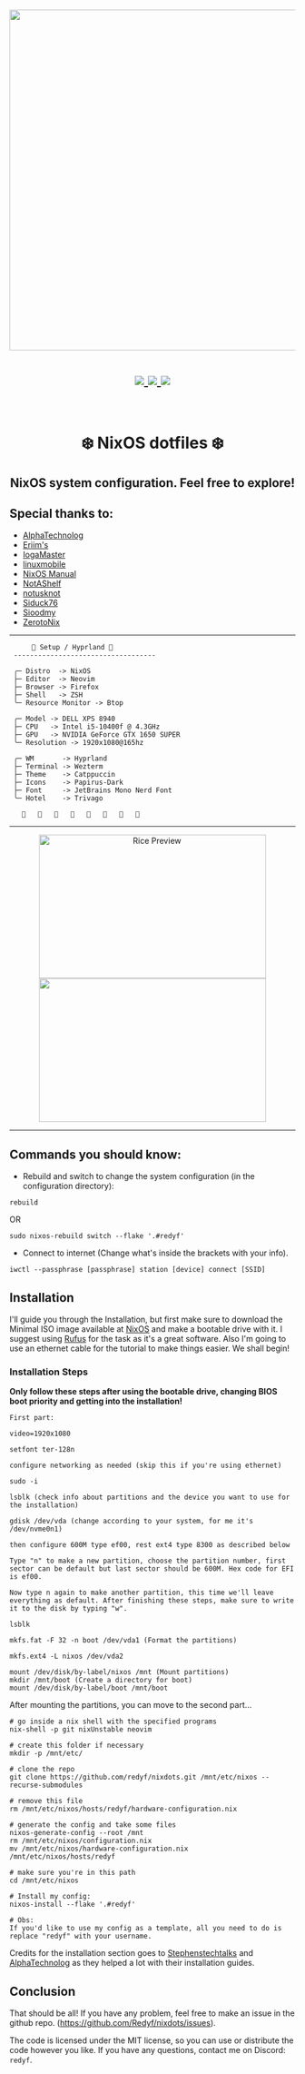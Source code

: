 <h1 align="center">
<a href='#'><img src="https://raw.githubusercontent.com/catppuccin/catppuccin/main/assets/palette/macchiato.png" width="600px"/></a>
  <br>
  <br>
  <div>
    <a href="https://github.com/redyf/nixdots/issues">
        <img src="https://img.shields.io/github/issues/redyf/nixdots?color=fab387&labelColor=303446&style=for-the-badge">
    </a>
    <a href="https://github.com/redyf/nixdots/stargazers">
        <img src="https://img.shields.io/github/stars/redyf/nixdots?color=ca9ee6&labelColor=303446&style=for-the-badge">
    </a>
    <a href="https://github.com/redyf/nixdots/blob/master/LICENSE">
        <img src="https://img.shields.io/static/v1.svg?style=for-the-badge&label=License&message=MIT&logoColor=ca9ee6&colorA=313244&colorB=cba6f7"/>
    </a>
    <br>
    </div>
   </h1>
   <br>

<div align="center">
<h1>
❄️ NixOS dotfiles ❄️
</h1>
</div>
<h2 align="center">NixOS system configuration. Feel free to explore!</h2>

## Special thanks to:

- [AlphaTechnolog](https://github.com/AlphaTechnolog/nixdots)
- [Eriim's](https://github.com/erictossell/nixflakes)
- [IogaMaster](https://github.com/IogaMaster)
- [linuxmobile](https://github.com/linuxmobile)
- [NixOS Manual](https://nixos.org/manual/nixos/stable/)
- [NotAShelf](https://github.com/NotAShelf/nyx)
- [notusknot](https://github.com/notusknot)
- [Siduck76](https://github.com/siduck76/nvchad/)
- [Sioodmy](https://github.com/sioodmy/dotfiles)
- [ZerotoNix](https://zero-to-nix.com)

<hr>

```mint
⠀⠀   🌸 Setup / Hyprland 🌸
 -----------------------------------

 ╭─ Distro  -> NixOS
 ├─ Editor  -> Neovim
 ├─ Browser -> Firefox 
 ├─ Shell   -> ZSH
 ╰─ Resource Monitor -> Btop

 ╭─ Model -> DELL XPS 8940
 ├─ CPU   -> Intel i5-10400f @ 4.3GHz
 ├─ GPU   -> NVIDIA GeForce GTX 1650 SUPER
 ╰─ Resolution -> 1920x1080@165hz

 ╭─ WM       -> Hyprland
 ├─ Terminal -> Wezterm
 ├─ Theme    -> Catppuccin
 ├─ Icons    -> Papirus-Dark
 ├─ Font     -> JetBrains Mono Nerd Font
 ╰─ Hotel    -> Trivago

                        
```

<hr>

<div align="center">
<img src="https://cdn.discordapp.com/attachments/933711967217123411/1155200026486780005/rice.png" alt="Rice Preview" width="400px" height="253"/>
<img src="https://cdn.discordapp.com/attachments/933711967217123411/1155200026058952724/nvim.png" alt"Rice Preview2" width="400px" height="253"/>
</div>

<hr>

## Commands you should know:

- Rebuild and switch to change the system configuration (in the configuration directory):

```
rebuild
```

OR

```
sudo nixos-rebuild switch --flake '.#redyf'
```

- Connect to internet (Change what's inside the brackets with your info).

```
iwctl --passphrase [passphrase] station [device] connect [SSID]
```

## Installation

I'll guide you through the Installation, but first make sure to download the Minimal ISO image available at [NixOS](https://nixos.org/download#nixos-iso) and make a bootable drive with it. I suggest using [Rufus](https://rufus.ie/en/) for the task as it's a great software.
Also I'm going to use an ethernet cable for the tutorial to make things easier. We shall begin!

### Installation Steps

**Only follow these steps after using the bootable drive, changing BIOS boot priority and getting into the installation!**

```
First part:

video=1920x1080

setfont ter-128n

configure networking as needed (skip this if you're using ethernet)

sudo -i

lsblk (check info about partitions and the device you want to use for the installation)

gdisk /dev/vda (change according to your system, for me it's /dev/nvme0n1)

then configure 600M type ef00, rest ext4 type 8300 as described below

Type "n" to make a new partition, choose the partition number, first sector can be default but last sector should be 600M. Hex code for EFI is ef00.

Now type n again to make another partition, this time we'll leave everything as default. After finishing these steps, make sure to write it to the disk by typing "w".

lsblk

mkfs.fat -F 32 -n boot /dev/vda1 (Format the partitions)

mkfs.ext4 -L nixos /dev/vda2

mount /dev/disk/by-label/nixos /mnt (Mount partitions)
mkdir /mnt/boot (Create a directory for boot)
mount /dev/disk/by-label/boot /mnt/boot
```

After mounting the partitions, you can move to the second part...

```
# go inside a nix shell with the specified programs
nix-shell -p git nixUnstable neovim

# create this folder if necessary
mkdir -p /mnt/etc/

# clone the repo
git clone https://github.com/redyf/nixdots.git /mnt/etc/nixos --recurse-submodules

# remove this file
rm /mnt/etc/nixos/hosts/redyf/hardware-configuration.nix

# generate the config and take some files
nixos-generate-config --root /mnt
rm /mnt/etc/nixos/configuration.nix
mv /mnt/etc/nixos/hardware-configuration.nix /mnt/etc/nixos/hosts/redyf

# make sure you're in this path
cd /mnt/etc/nixos

# Install my config:
nixos-install --flake '.#redyf'

# Obs:
If you'd like to use my config as a template, all you need to do is replace "redyf" with your username.
```

Credits for the installation section goes to [Stephenstechtalks](https://github.com/stephenstechtalks) and [AlphaTechnolog](https://github.com/AlphaTechnolog) as they helped a lot with their installation guides.

## Conclusion

That should be all! If you have any problem, feel free to make an issue in the github repo. (https://github.com/Redyf/nixdots/issues).

The code is licensed under the MIT license, so you can use or distribute the code however you like. If you have any questions, contact me on Discord: `redyf`.
